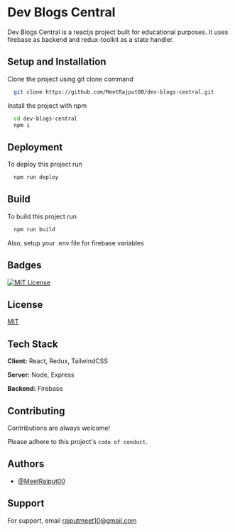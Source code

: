 
# Dev Blogs Central

Dev Blogs Central is a reactjs project built for educational purposes. It uses firebase as backend and redux-toolkit as a state handler.


## Setup and Installation

Clone the project using git clone command

```bash
  git clone https://github.com/MeetRajput00/dev-blogs-central.git
```

Install the project with npm

```bash
  cd dev-blogs-central
  npm i
```

## Deployment

To deploy this project run

```bash
  npm run deploy
```
## Build

To build this project run

```bash
  npm run build
```

Also, setup your .env file for firebase variables


## Badges


[![MIT License](https://img.shields.io/badge/License-MIT-green.svg)](https://choosealicense.com/licenses/mit/)



## License

[MIT](https://choosealicense.com/licenses/mit/)


## Tech Stack

**Client:** React, Redux, TailwindCSS

**Server:** Node, Express

**Backend:** Firebase



## Contributing

Contributions are always welcome!

Please adhere to this project's `code of conduct`.

    
## Authors

- [@MeetRajput00](https://www.github.com/MeetRajput00)

## Support

For support, email rajputmeet10@gmail.com


